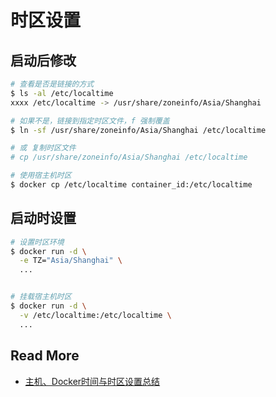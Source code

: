 # 时区设置

## 启动后修改

```bash
# 查看是否是链接的方式
$ ls -al /etc/localtime
xxxx /etc/localtime -> /usr/share/zoneinfo/Asia/Shanghai

# 如果不是，链接到指定时区文件，f 强制覆盖
$ ln -sf /usr/share/zoneinfo/Asia/Shanghai /etc/localtime

# 或 复制时区文件
# cp /usr/share/zoneinfo/Asia/Shanghai /etc/localtime

# 使用宿主机时区
$ docker cp /etc/localtime container_id:/etc/localtime
```

## 启动时设置

```bash
# 设置时区环境
$ docker run -d \
  -e TZ="Asia/Shanghai" \
  ...


# 挂载宿主机时区
$ docker run -d \
  -v /etc/localtime:/etc/localtime \
  ...
```





## Read More

- [主机、Docker时间与时区设置总结](https://www.cnblogs.com/zengming/p/10190317.html)